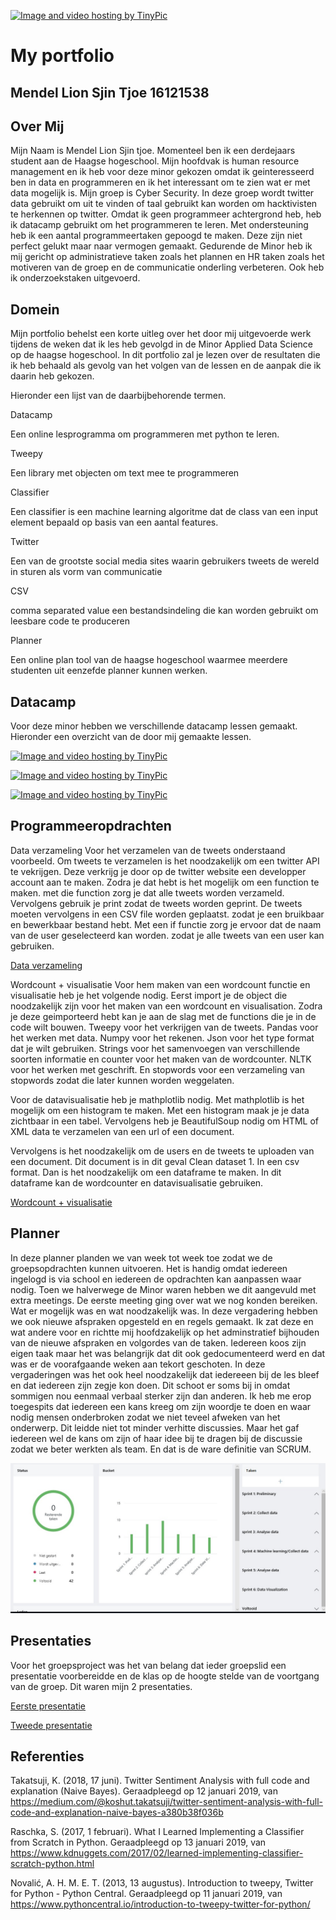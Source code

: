 <a href="http://nl.tinypic.com?ref=ifn2v9" target="_blank"><img src="http://i65.tinypic.com/ifn2v9.jpg" border="0" alt="Image and video hosting by TinyPic"></a>

# My portfolio 

## Mendel Lion Sjin Tjoe 16121538


## Over Mij
Mijn Naam is Mendel Lion Sjin tjoe.
Momenteel ben ik een derdejaars student aan de Haagse hogeschool. Mijn hoofdvak is human resource management en ik heb voor deze minor gekozen omdat ik geinteresseerd ben in data en programmeren en ik het interessant om te zien wat er met data mogelijk is. Mijn groep is Cyber Security. In deze groep wordt twitter data gebruikt om uit te vinden of taal gebruikt kan worden om hacktivisten te herkennen op twitter. Omdat ik geen programmeer achtergrond heb, heb ik datacamp gebruikt om het programmeren te leren. Met ondersteuning heb ik een aantal programmeertaken gepoogd te maken. Deze zijn niet perfect gelukt maar naar vermogen gemaakt. Gedurende de Minor heb ik mij gericht op administratieve taken zoals het plannen en HR taken zoals het motiveren van de groep en de communicatie onderling verbeteren. Ook heb ik onderzoekstaken uitgevoerd.

## Domein
Mijn portfolio behelst een korte uitleg over het door mij uitgevoerde werk tijdens de weken dat ik les heb gevolgd in de Minor Applied Data Science op de haagse hogeschool. In dit portfolio zal je lezen over de resultaten die ik heb behaald als gevolg van het volgen van de lessen en de aanpak die ik daarin heb gekozen. 

Hieronder een lijst van de daarbijbehorende termen.

Datacamp

Een online lesprogramma om programmeren met python te leren.

Tweepy

Een library met objecten om text mee te programmeren

Classifier

Een classifier is een machine learning algoritme dat de class van een input element bepaald op basis van een aantal features.

Twitter

Een van de grootste social media sites waarin gebruikers tweets de wereld in sturen als vorm van communicatie

CSV

comma separated value een bestandsindeling die kan worden gebruikt om leesbare code te produceren

Planner

Een online plan tool van de haagse hogeschool waarmee meerdere studenten uit eenzefde planner kunnen werken.



## Datacamp

Voor deze minor hebben we verschillende datacamp lessen gemaakt. Hieronder een overzicht van de door mij gemaakte lessen.

<a href="http://nl.tinypic.com?ref=qzf05s" target="_blank"><img src="http://i66.tinypic.com/qzf05s.jpg" border="0" alt="Image and video hosting by TinyPic"></a>

<a href="http://nl.tinypic.com?ref=4ugdap" target="_blank"><img src="http://i66.tinypic.com/4ugdap.jpg" border="0" alt="Image and video hosting by TinyPic"></a>

<a href="http://nl.tinypic.com?ref=14pdop" target="_blank"><img src="http://i63.tinypic.com/14pdop.jpg" border="0" alt="Image and video hosting by TinyPic"></a>

## Programmeeropdrachten

Data verzameling
Voor het verzamelen van de tweets onderstaand voorbeeld.
Om tweets te verzamelen is het noodzakelijk om een twitter API te vekrijgen. Deze verkrijg je door op de twitter website een developper account aan te maken. Zodra je dat hebt is het mogelijk om een function te maken. met die function zorg je dat alle tweets worden verzameld. Vervolgens gebruik je print zodat de tweets worden geprint. De tweets moeten vervolgens in een CSV file worden geplaatst. zodat je een bruikbaar en bewerkbaar bestand hebt. Met een if functie zorg je ervoor dat de naam van de user geselecteerd kan worden. zodat je alle tweets van een user kan gebruiken.

[Data verzameling](https://github.com/Lione2/classfier-1/blob/master/Mendel%20new%20.pdf)

Wordcount + visualisatie
Voor hem maken van een wordcount functie en visualisatie heb je het volgende nodig. Eerst import je de object die noodzakelijk zijn voor het maken van een wordcount en visualisation. Zodra je deze geimporteerd hebt kan je aan de slag met de functions die je in de code wilt bouwen. Tweepy voor het verkrijgen van de tweets. Pandas voor het werken met data. Numpy voor het rekenen. Json voor het type format dat je wilt gebruiken. Strings voor het samenvoegen van verschillende soorten informatie en counter voor het maken van de wordcounter. NLTK voor het werken met geschrift. En stopwords voor een verzameling van stopwords zodat die later kunnen worden weggelaten. 

Voor de datavisualisatie heb je mathplotlib nodig. Met mathplotlib is het mogelijk om een histogram te maken. Met een histogram maak je je data zichtbaar in een tabel. Vervolgens heb je BeautifulSoup nodig om HTML of XML data te verzamelen van een url of een document.

Vervolgens is het noodzakelijk om de users en de tweets te uploaden van een document. Dit document is in dit geval Clean dataset 1. In een csv format. Dan is het noodzakelijk om een dataframe te maken. In dit dataframe kan de wordcounter en datavisualisatie gebruiken. 

[Wordcount + visualisatie](https://github.com/Lione2/classfier-1/blob/master/Words_count_csv_MENDEL.pdf)

## Planner
In deze planner planden we van week tot week toe zodat we de groepsopdrachten kunnen uitvoeren. Het is handig omdat iedereen ingelogd is via school en iedereen de opdrachten kan aanpassen waar nodig. Toen we halverwege de Minor waren hebben we dit aangevuld met extra meetings. De eerste meeting ging over wat we nog konden bereiken. Wat er mogelijk was en wat noodzakelijk was. In deze vergadering hebben we ook nieuwe afspraken opgesteld en en regels gemaakt. Ik zat deze en wat andere voor en richtte mij hoofdzakelijk op het adminstratief bijhouden van de nieuwe afspraken en volgordes van de taken. Iedereen koos zijn eigen taak maar het was belangrijk dat dit ook gedocumenteerd werd en dat was er de voorafgaande weken aan tekort geschoten. In deze vergaderingen was het ook heel noodzakelijk dat iedereeen bij de les bleef en dat iedereen zijn zegje kon doen. Dit schoot er soms bij in omdat sommigen nou eenmaal verbaal sterker zijn dan anderen. Ik heb me erop toegespits dat iedereen een kans kreeg om zijn woordje te doen en waar nodig mensen onderbroken zodat we niet teveel afweken van het onderwerp. Dit leidde niet tot minder verhitte discussies. Maar het gaf iedereen wel de kans om zijn of haar idee bij te dragen bij de discussie zodat we beter werkten als team. En dat is de ware definitie van SCRUM.

![alt text](https://github.com/Lione2/classfier-1/blob/master/planner%20school.jpg)

## Presentaties

Voor het groepsproject was het van belang dat ieder groepslid een presentatie voorbereidde en de klas op de hoogte stelde van de voortgang van de groep. Dit waren mijn 2 presentaties. 


[Eerste presentatie](https://github.com/Lione2/classfier-1/blob/master/cybersecurity_week%204.pdf)

[Tweede presentatie](https://github.com/Lione2/classfier-1/blob/master/cybersecurity_week%2010.pdf)


## Referenties

Takatsuji, K. (2018, 17 juni). Twitter Sentiment Analysis with full code and explanation (Naive Bayes). Geraadpleegd op 12 januari 2019, van https://medium.com/@koshut.takatsuji/twitter-sentiment-analysis-with-full-code-and-explanation-naive-bayes-a380b38f036b

Raschka, S. (2017, 1 februari). What I Learned Implementing a Classifier from Scratch in Python. Geraadpleegd op 13 januari 2019, van https://www.kdnuggets.com/2017/02/learned-implementing-classifier-scratch-python.html

Novalić, A. H. M. E. T. (2013, 13 augustus). Introduction to tweepy, Twitter for Python - Python Central. Geraadpleegd op 11 januari 2019, van https://www.pythoncentral.io/introduction-to-tweepy-twitter-for-python/




